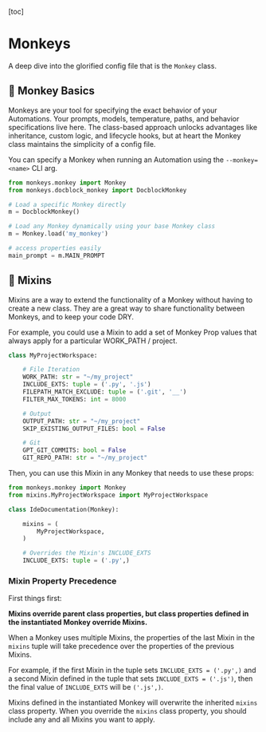 [toc]
# Monkeys

A deep dive into the glorified config file that is the `Monkey` class.

## 🐒 Monkey Basics
Monkeys are your tool for specifying the exact behavior of your Automations. Your prompts, models, temperature, paths, and behavior specifications live here. The class-based approach unlocks advantages like inheritance, custom logic, and lifecycle hooks, but at heart the Monkey class maintains the simplicity of a config file.

You can specify a Monkey when running an Automation using the `--monkey=<name>` CLI arg.

```python
from monkeys.monkey import Monkey
from monkeys.docblock_monkey import DocblockMonkey

# Load a specific Monkey directly
m = DocblockMonkey()

# Load any Monkey dynamically using your base Monkey class
m = Monkey.load('my_monkey')

# access properties easily
main_prompt = m.MAIN_PROMPT
```

## 🍹 Mixins

Mixins are a way to extend the functionality of a Monkey without having to create a new class. They are a great way to share functionality between Monkeys, and to keep your code DRY.

For example, you could use a Mixin to add a set of Monkey Prop values that always apply for a particular WORK_PATH / project.

```python
class MyProjectWorkspace:

    # File Iteration
    WORK_PATH: str = "~/my_project"
    INCLUDE_EXTS: tuple = ('.py', '.js')
    FILEPATH_MATCH_EXCLUDE: tuple = ('.git', '__')
    FILTER_MAX_TOKENS: int = 8000

    # Output
    OUTPUT_PATH: str = "~/my_project"
    SKIP_EXISTING_OUTPUT_FILES: bool = False

    # Git
    GPT_GIT_COMMITS: bool = False
    GIT_REPO_PATH: str = "~/my_project"
```

Then, you can use this Mixin in any Monkey that needs to use these props:

```python
from monkeys.monkey import Monkey
from mixins.MyProjectWorkspace import MyProjectWorkspace

class IdeDocumentation(Monkey):

    mixins = (
        MyProjectWorkspace,
    )

    # Overrides the Mixin's INCLUDE_EXTS
    INCLUDE_EXTS: tuple = ('.py',)
```

### Mixin Property Precedence

First things first:

**Mixins override parent class properties, but class properties defined in the instantiated Monkey override Mixins.**

When a Monkey uses multiple Mixins, the properties of the last Mixin in the `mixins` tuple will take precedence over the properties of the previous Mixins.

For example, if the first Mixin in the tuple sets `INCLUDE_EXTS = ('.py',)` and a second Mixin defined in the tuple that sets `INCLUDE_EXTS = ('.js')`, then the final value of `INCLUDE_EXTS` will be `('.js',)`.

Mixins defined in the instantiated Monkey will overwrite the inherited `mixins` class property. When you override the `mixins` class property, you should include any and all Mixins you want to apply.